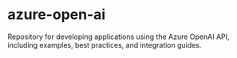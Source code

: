 # azure-open-ai
Repository for developing applications using the Azure OpenAI API, including examples, best practices, and integration guides.
